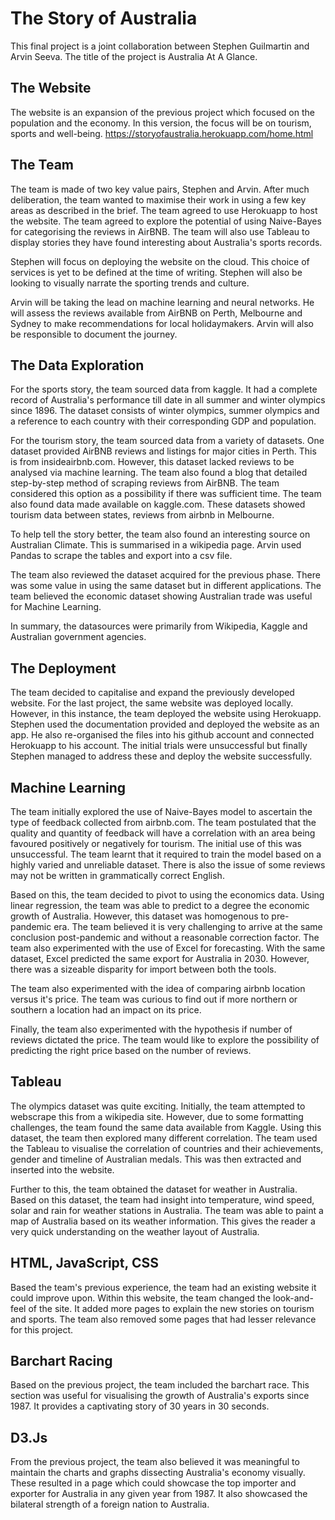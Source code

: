 # The Story of Australia

This final project is a joint collaboration between Stephen Guilmartin and Arvin Seeva. The title of the project is Australia At A Glance. 

## The Website

The website is an expansion of the previous project which focused on the population and the economy. In this version, the focus will be on tourism, sports and well-being. 
https://storyofaustralia.herokuapp.com/home.html


## The Team

The team is made of two key value pairs, Stephen and Arvin. After much deliberation, the team wanted to maximise their work in using a few key areas as described in the brief. The team agreed to use Herokuapp to host the website. The team agreed to explore the potential of using Naive-Bayes for categorising the reviews in AirBNB. The team will also use Tableau to display stories they have found interesting about Australia's sports records. 


Stephen will focus on deploying the website on the cloud. This choice of services is yet to be defined at the time of writing. Stephen will also be looking to visually narrate the sporting trends and culture. 

Arvin will be taking the lead on machine learning and neural networks. He will assess the reviews available from AirBNB on Perth, Melbourne and Sydney to make recommendations for local holidaymakers. Arvin will also be responsible to document the journey. 


## The Data Exploration

For the sports story, the team sourced data from kaggle. It had a complete record of Australia's performance till date in all summer and winter olympics since 1896. The dataset consists of winter olympics, summer olympics and a reference to each country with their corresponding GDP and population.  


For the tourism story, the team sourced data from a variety of datasets. One dataset provided AirBNB reviews and listings for major cities in Perth. This is from insideairbnb.com. However, this dataset lacked reviews to be analysed via machine learning. The team also found a blog that detailed step-by-step method of scraping reviews from AirBNB. The team considered this option as a possibility if there was sufficient time. The team also found data made available on kaggle.com. These datasets showed tourism data between states, reviews from airbnb in Melbourne. 

To help tell the story better, the team also found an interesting source on Australian Climate. This is summarised in a wikipedia page. Arvin used Pandas to scrape the tables and export into a csv file. 

The team also reviewed the dataset acquired for the previous phase. There was some value in using the same dataset but in different applications. The team believed the economic dataset showing Australian trade was useful for Machine Learning. 

In summary, the datasources were primarily from Wikipedia, Kaggle and Australian government agencies. 

## The Deployment

The team decided to capitalise and expand the previously developed website. For the last project, the same website was deployed locally. However, in this instance, the team deployed the website using Herokuapp. Stephen used the documentation provided and deployed the website as an app. He also re-organised the files into his github account and connected Herokuapp to his account. The initial trials were unsuccessful but finally Stephen managed to address these and deploy the website successfully. 

## Machine Learning

The team initially explored the use of Naive-Bayes model to ascertain the type of feedback collected from airbnb.com. The team postulated that the quality and quantity of feedback will have a correlation with an area being favoured positively or negatively for tourism. The initial use of this was unsuccessful. The team learnt that it required to train the model based on a highly varied and unreliable dataset. There is also the issue of some reviews may not be written in grammatically correct English. 

Based on this, the team decided to pivot to using the economics data. Using linear regression, the team was able to predict to a degree the economic growth of Australia. However, this dataset was homogenous to pre-pandemic era. The team believed it is very challenging to arrive at the same conclusion post-pandemic and without a reasonable correction factor. The team also experimented with the use of Excel for forecasting. With the same dataset, Excel predicted the same export for Australia in 2030. However, there was a sizeable disparity for import between both the tools. 

The team also experimented with the idea of comparing airbnb location versus it's price. The team was curious to find out if more northern or southern a location had an impact on its price.

Finally, the team also experimented with the hypothesis if number of reviews dictated the price. The team would like to explore the possibility of predicting the right price based on the number of reviews. 

## Tableau

The olympics dataset was quite exciting. Initially, the team attempted to webscrape this from a wikipedia site. However, due to some formatting challenges, the team found the same data available from Kaggle. Using this dataset, the team then explored many different correlation. The team used the Tableau to visualise the correlation of countries and their achievements, gender and timeline of Australian medals. This was then extracted and inserted into the website. 

Further to this, the team obtained the dataset for weather in Australia. Based on this dataset, the team had insight into temperature, wind speed, solar and rain for weather stations in Australia. The team was able to paint a map of Australia based on its weather information. This gives the reader a very quick understanding on the weather layout of Australia. 

## HTML, JavaScript, CSS

Based the team's previous experience, the team had an existing website it could improve upon. Within this website, the team changed the look-and-feel of the site. It added more pages to explain the new stories on tourism and sports. The team also removed some pages that had lesser relevance for this project. 

## Barchart Racing

Based on the previous project, the team included the barchart race. This section was useful for visualising the growth of Australia's exports since 1987. It provides a captivating story of 30 years in 30 seconds. 

## D3.Js

From the previous project, the team also believed it was meaningful to maintain the charts and graphs dissecting Australia's economy visually. These resulted in a page which could showcase the top importer and exporter for Australia in any given year from 1987. It also showcased the bilateral strength of a foreign nation to Australia. 









